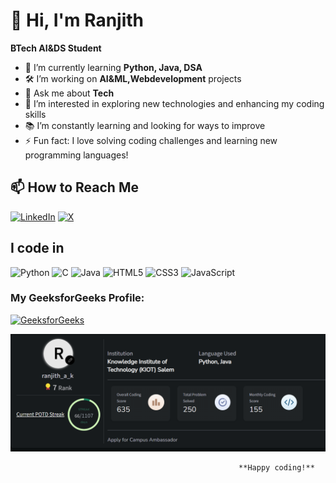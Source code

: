 # 👋 Hi, I'm Ranjith

**BTech AI&DS Student**

- 🌱 I’m currently learning **Python, Java, DSA**
- 🛠️ I’m working on **AI&ML,Webdevelopment** projects
- 💬 Ask me about **Tech**
- 🔭 I’m interested in exploring new technologies and enhancing my coding skills
- 📚 I’m constantly learning and looking for ways to improve
- ⚡ Fun fact: I love solving coding challenges and learning new programming languages!


## 📫 How to Reach Me

[![LinkedIn](https://img.shields.io/badge/-LinkedIn-blue?style=flat-square&logo=linkedin&logoColor=white)](https://www.linkedin.com/in/ranjithkumar-a-456616280/)
[![X](https://img.shields.io/badge/-X-000000?style=flat-square&logo=x&logoColor=white)](https://x.com/ARanjit06037457?t=YWSunqBRTyNqB4VruBaOaQ&s=09)

## I code in
![Python](https://img.shields.io/badge/-Python-3776AB?style=flat-square&logo=python&logoColor=white)
![C](https://img.shields.io/badge/-C-A8B9CC?style=flat-square&logo=c&logoColor=white)
![Java](https://img.shields.io/badge/-Java-007396?style=flat-square&logo=java&logoColor=white)
![HTML5](https://img.shields.io/badge/-HTML5-E34F26?style=flat-square&logo=html5&logoColor=white)
![CSS3](https://img.shields.io/badge/-CSS3-1572B6?style=flat-square&logo=css3&logoColor=white)
![JavaScript](https://img.shields.io/badge/-JavaScript-F7DF1E?style=flat-square&logo=javascript&logoColor=black)

### My GeeksforGeeks Profile:
[![GeeksforGeeks](https://img.shields.io/badge/-GeeksforGeeks-0F9D58?style=flat-square&logo=geeksforgeeks&logoColor=white)](https://www.geeksforgeeks.org/user/ranjith_a_k/)

![My GeeksforGeeks Profile](https://github.com/Ranjith2703/python-programs/blob/main/Screenshot%202024-08-18%20220322.png)



                                                       **Happy coding!**


